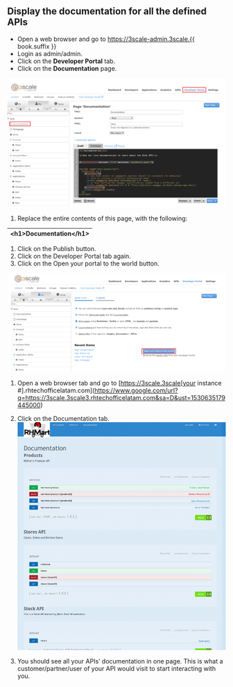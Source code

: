 ## Display the documentation for all the defined APIs

* Open a web browser and go to https://3scale-admin.3scale.{{ book.suffix }}
* Login as admin/admin.
* Click on the **Developer Portal** tab.
* Click on the **Documentation** page.

![](images/image131.png)

1.  Replace the entire contents of this page, with the following:

| &lt;h1&gt;Documentation&lt;/h1&gt; |
| --- |

1.  Click on the Publish button.
2.  Click on the Developer Portal tab again.
3.  Click on the Open your portal to the world button.

![](images/image44.png)

1.  Open a web browser tab and go to [https://3scale.3scale[your instance #].rhtechofficelatam.com](https://www.google.com/url?q=https://3scale.3scale3.rhtechofficelatam.com&sa=D&ust=1530635179445000) 
2.  Click on the Documentation tab.![](images/image58.png)

1.  You should see all your APIs’ documentation in one page. This is what a customer/partner/user of your API would visit to start interacting with you.

